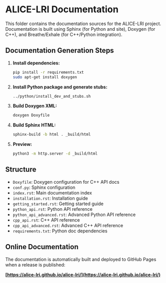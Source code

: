 # ALICE-LRI Documentation

This folder contains the documentation sources for the ALICE-LRI project. Documentation is built using Sphinx (for Python and site), Doxygen (for C++), and Breathe/Exhale (for C++/Python integration).

## Documentation Generation Steps

1. **Install dependencies:**
   ```bash
   pip install -r requirements.txt
   sudo apt-get install doxygen
   ```

2. **Install Python package and generate stubs:**
   ```bash
   ../python/install_dev_and_stubs.sh
   ```

3. **Build Doxygen XML:**
   ```bash
   doxygen Doxyfile
   ```
4. **Build Sphinx HTML:**
   ```bash
   sphinx-build -b html . _build/html
   ```
5. **Preview:**
   ```bash
   python3 -m http.server -d _build/html
   ```

## Structure
- `Doxyfile`: Doxygen configuration for C++ API docs
- `conf.py`: Sphinx configuration
- `index.rst`: Main documentation index
- `installation.rst`: Installation guide
- `getting_started.rst`: Getting started guide
- `python_api.rst`: Python API reference
- `python_api_advanced.rst`: Advanced Python API reference
- `cpp_api.rst`: C++ API reference
- `cpp_api_advanced.rst`: Advanced C++ API reference
- `requirements.txt`: Python doc dependencies

## Online Documentation

The documentation is automatically built and deployed to GitHub Pages when a release is published:

**[https://alice-lri.github.io/alice-lri/](https://alice-lri.github.io/alice-lri/)**
